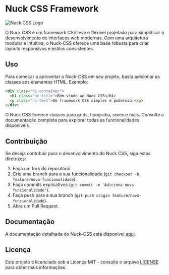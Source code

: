 # Nuck CSS Framework

![Nuck CSS Logo](link-para-logo.png)

O Nuck CSS é um framework CSS leve e flexível projetado para simplificar o desenvolvimento de interfaces web modernas. Com uma arquitetura modular e intuitiva, o Nuck-CSS oferece uma base robusta para criar layouts responsivos e estilos consistentes.

## Uso

Para começar a aproveitar o Nuck-CSS em seu projeto, basta adicionar as classes aos elementos HTML. Exemplo:

```html
<div class="nc-container">
  <h1 class="nc-title">Bem-vindo ao Nuck CSS</h1>
  <p class="nc-text">Um framework CSS simples e poderoso.</p>
</div>
```

O Nuck CSS fornece classes para grids, tipografia, cores e mais. Consulte a documentação completa para explorar todas as funcionalidades disponíveis.

## Contribuição

Se deseja contribuir para o desenvolvimento do Nuck CSS, siga estas diretrizes:

1. Faça um fork do repositório.
2. Crie uma branch para a sua funcionalidade (`git checkout -b feature/nova-funcionalidade`).
3. Faça commits explicativos (`git commit -m 'Adiciona nova funcionalidade'`).
4. Faça push para a sua branch (`git push origin feature/nova-funcionalidade`).
5. Abra um Pull Request.

## Documentação

A documentação detalhada do Nuck-CSS está disponível [aqui](Adecidir).

## Licença

Este projeto é licenciado sob a Licença MIT - consulte o arquivo [LICENSE](LICENSE) para obter mais informações.

